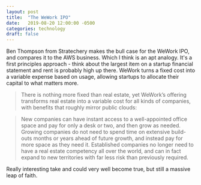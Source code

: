 ```yaml
---
layout: post
title:  "The WeWork IPO"
date:   2019-08-20 12:00:00 -0500
categories: technology
draft: false
---
```


Ben Thompson from Stratechery makes the bull case for the WeWork IPO, and compares it to the AWS business. Which I think is an apt analogy. It's a first principles approach - think about the largest item on a startup financial statement and rent is probably high up there. WeWork turns a fixed cost into a variable expense based on usage, allowing startups to allocate their capital to what matters more. 

> There is nothing more fixed than real estate, yet WeWork’s offering transforms real estate into a variable cost for all kinds of companies, with benefits that roughly mirror public clouds:

> New companies can have instant access to a well-appointed office space and pay for only a desk or two, and then grow as needed.
> Growing companies do not need to spend time on extensive build-outs months or years ahead of future growth, and instead pay for more space as they need it.
> Established companies no longer need to have a real estate competency all over the world, and can in fact expand to new territories with far less risk than previously required.

Really interesting take and could very well become true, but still a massive leap of faith.